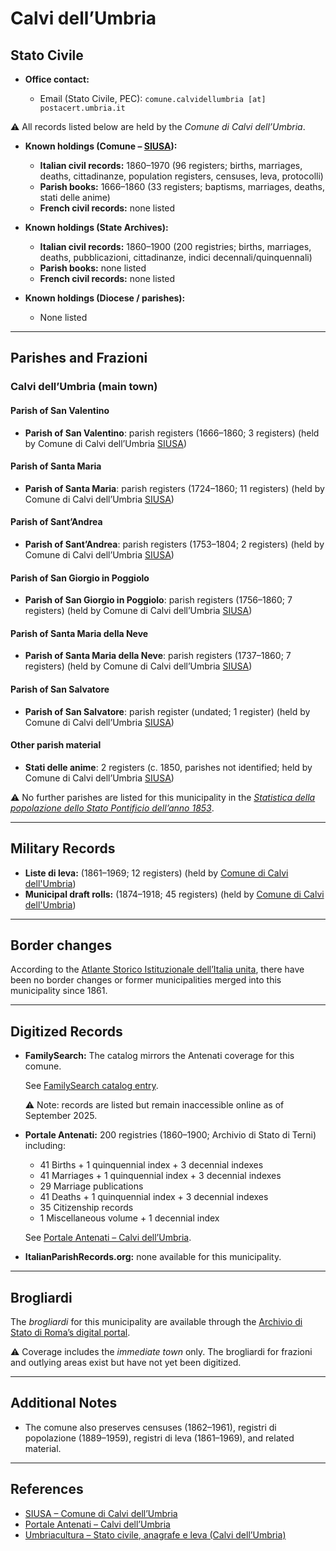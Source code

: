 # Calvi dell’Umbria

## Stato Civile

* **Office contact:**

  * Email (Stato Civile, PEC): `comune.calvidellumbria [at] postacert.umbria.it`

⚠️ All records listed below are held by the *Comune di Calvi dell’Umbria*.

* **Known holdings (Comune – [SIUSA](https://siusa-archivi.cultura.gov.it/cgi-bin/siusa/pagina.pl?TipoPag=comparc&Chiave=306933)):**

  * **Italian civil records:** 1860–1970 (96 registers; births, marriages, deaths, cittadinanze, population registers, censuses, leva, protocolli)
  * **Parish books:** 1666–1860 (33 registers; baptisms, marriages, deaths, stati delle anime)
  * **French civil records:** none listed

* **Known holdings (State Archives):**

  * **Italian civil records:** 1860–1900 (200 registries; births, marriages, deaths, pubblicazioni, cittadinanze, indici decennali/quinquennali)
  * **Parish books:** none listed
  * **French civil records:** none listed

* **Known holdings (Diocese / parishes):**

  * None listed

---

## Parishes and Frazioni

### Calvi dell’Umbria (main town)

#### Parish of San Valentino

* **Parish of San Valentino**: parish registers (1666–1860; 3 registers) (held by Comune di Calvi dell’Umbria [SIUSA](https://siusa-archivi.cultura.gov.it/cgi-bin/siusa/pagina.pl?TipoPag=comparc&Chiave=306933))

#### Parish of Santa Maria

* **Parish of Santa Maria**: parish registers (1724–1860; 11 registers) (held by Comune di Calvi dell’Umbria [SIUSA](https://siusa-archivi.cultura.gov.it/cgi-bin/siusa/pagina.pl?TipoPag=comparc&Chiave=306933))

#### Parish of Sant’Andrea

* **Parish of Sant’Andrea**: parish registers (1753–1804; 2 registers) (held by Comune di Calvi dell’Umbria [SIUSA](https://siusa-archivi.cultura.gov.it/cgi-bin/siusa/pagina.pl?TipoPag=comparc&Chiave=306933))

#### Parish of San Giorgio in Poggiolo

* **Parish of San Giorgio in Poggiolo**: parish registers (1756–1860; 7 registers) (held by Comune di Calvi dell’Umbria [SIUSA](https://siusa-archivi.cultura.gov.it/cgi-bin/siusa/pagina.pl?TipoPag=comparc&Chiave=306933))

#### Parish of Santa Maria della Neve

* **Parish of Santa Maria della Neve**: parish registers (1737–1860; 7 registers) (held by Comune di Calvi dell’Umbria [SIUSA](https://siusa-archivi.cultura.gov.it/cgi-bin/siusa/pagina.pl?TipoPag=comparc&Chiave=306933))

#### Parish of San Salvatore

* **Parish of San Salvatore**: parish register (undated; 1 register) (held by Comune di Calvi dell’Umbria [SIUSA](https://siusa-archivi.cultura.gov.it/cgi-bin/siusa/pagina.pl?TipoPag=comparc&Chiave=306933))

#### Other parish material

* **Stati delle anime**: 2 registers (c. 1850, parishes not identified; held by Comune di Calvi dell’Umbria [SIUSA](https://siusa-archivi.cultura.gov.it/cgi-bin/siusa/pagina.pl?TipoPag=comparc&Chiave=306933))

⚠️ No further parishes are listed for this municipality in the *[Statistica della popolazione dello Stato Pontificio dell’anno 1853](https://www.google.it/books/edition/Statistics_della_popolazione_dello_Stato/v6dCAQAAMAAJ)*.

---

## Military Records

* **Liste di leva:** (1861–1969; 12 registers) (held by [Comune di Calvi dell'Umbria](https://siusa-archivi.cultura.gov.it/cgi-bin/siusa/pagina.pl?TipoPag=comparc&Chiave=307029&RicVM=ricercasemplice&RicFrmRicSemplice=Liste%20di%20leva&RicProgetto=reg%2dumb&RicSez=complessi))
* **Municipal draft rolls:** (1874–1918; 45 registers) (held by [Comune di Calvi dell'Umbria](https://siusa-archivi.cultura.gov.it/cgi-bin/siusa/pagina.pl?TipoPag=comparc&Chiave=307029&RicVM=ricercasemplice&RicFrmRicSemplice=Liste%20di%20leva&RicProgetto=reg%2dumb&RicSez=complessi))

---

## Border changes

According to the [Atlante Storico Istituzionale dell’Italia unita](http://dati.san.beniculturali.it/asi/local/), there have been no border changes or former municipalities merged into this municipality since 1861.

---

## Digitized Records

* **FamilySearch:** The catalog mirrors the Antenati coverage for this comune.

  See [FamilySearch catalog entry](https://www.familysearch.org/en/search/catalog/778933).

  ⚠️ Note: records are listed but remain inaccessible online as of September 2025.

* **Portale Antenati:**
  200 registries (1860–1900; Archivio di Stato di Terni) including:

  * 41 Births + 1 quinquennial index + 3 decennial indexes
  * 41 Marriages + 1 quinquennial index + 3 decennial indexes
  * 29 Marriage publications
  * 41 Deaths + 1 quinquennial index + 3 decennial indexes
  * 35 Citizenship records
  * 1 Miscellaneous volume + 1 decennial index

  See [Portale Antenati – Calvi dell’Umbria](https://antenati.cultura.gov.it/search-registry/?localita=calvi&s_facet_query=localita_ss%3A%22Calvi%20dell%27Umbria%22).

* **ItalianParishRecords.org:** none available for this municipality.

---

## Brogliardi

The *brogliardi* for this municipality are available through the [Archivio di Stato di Roma’s digital portal](https://imagoarchiviodistatoroma.cultura.gov.it/Gregoriano/s_brogliardi.php?Provincia=Rieti&Denominazione=Calvi).

⚠️ Coverage includes the *immediate town* only. The brogliardi for frazioni and outlying areas exist but have not yet been digitized.

---

## Additional Notes

* The comune also preserves censuses (1862–1961), registri di popolazione (1889–1959), registri di leva (1861–1969), and related material. 

---

## References

* [SIUSA – Comune di Calvi dell’Umbria](https://siusa-archivi.cultura.gov.it/cgi-bin/siusa/pagina.pl?TipoPag=comparc&Chiave=306933)
* [Portale Antenati – Calvi dell’Umbria](https://antenati.cultura.gov.it/search-registry/?localita=calvi&s_facet_query=localita_ss%3A%22Calvi%20dell%27Umbria%22)
* [Umbriacultura – Stato civile, anagrafe e leva (Calvi dell’Umbria)](https://www.umbriacultura.it/SebinaOpac/resource/stato-civile-anagrafe-e-leva/SAM9026381?locale=eng&tabDoc=tabcontiene)
